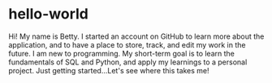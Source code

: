 # hello-world
Hi! My name is Betty. I started an account on GitHub to learn more about the application, and to have a place to store, track, and edit my work in the future. I am new to programming. My short-term goal is to learn the fundamentals of SQL and Python, and apply my learnings to a personal project. Just getting started...Let's see where this takes me! 
